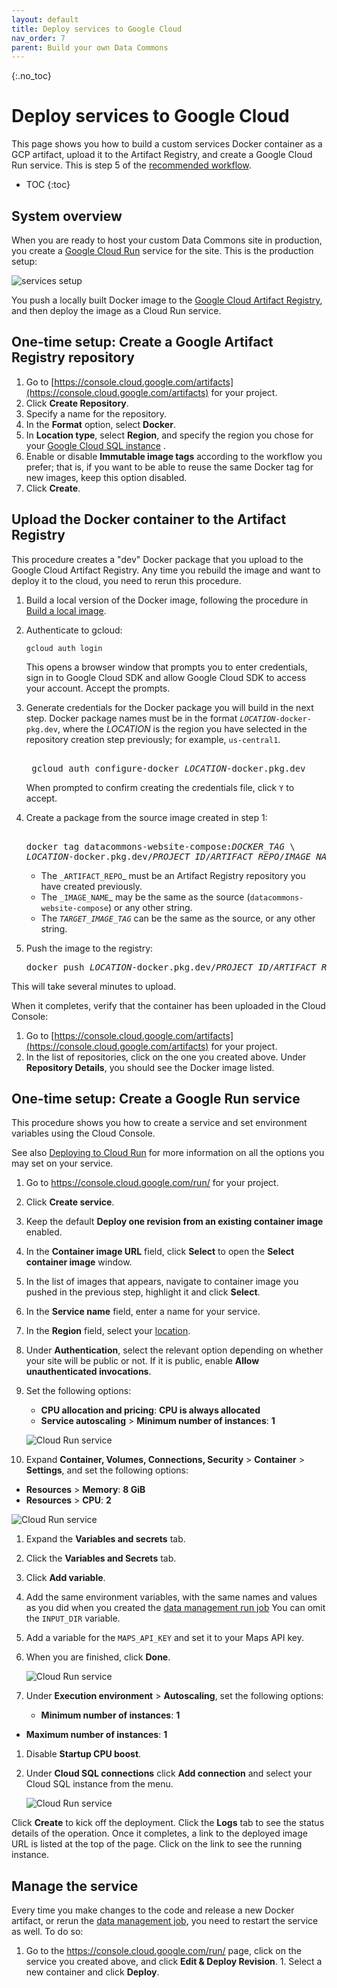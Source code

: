 ```yaml
---
layout: default
title: Deploy services to Google Cloud
nav_order: 7
parent: Build your own Data Commons
---
```


{:.no_toc}
# Deploy services to Google Cloud

This page shows you how to build a custom services Docker container as a GCP artifact, upload it to the Artifact Registry, and create a Google Cloud Run service. This is step 5 of the [recommended workflow](/custom_dc/index.html#workflow).

* TOC
{:toc}

## System overview

When you are ready to host your custom Data Commons site in production, you create a [Google Cloud Run](https://cloud.google.com/run/) service for the site. This is the production setup:

![services setup](/assets/images/custom_dc/customdc_setup4.png)

You push a locally built Docker image to the [Google Cloud Artifact Registry](https://cloud.google.com/artifact-registry), and then deploy the image as a Cloud Run service.

## One-time setup: Create a Google Artifact Registry repository

1. Go to [https://console.cloud.google.com/artifacts](https://console.cloud.google.com/artifacts) for your project.
1. Click **Create Repository**.
1. Specify a name for the repository.
1. In the **Format** option, select **Docker**.
1. In **Location type**, select **Region**, and specify the region you chose for your [Google Cloud SQL instance](/custom_dc/data_cloud.html#location) .
1. Enable or disable **Immutable image tags** according to the workflow you prefer; that is, if you want to be able to reuse the same Docker tag for new images, keep this option disabled.
1. Click **Create**.

## Upload the Docker container to the Artifact Registry

This procedure creates a "dev" Docker package that you upload to the Google Cloud Artifact Registry. Any time you rebuild the image and want to deploy it to the cloud, you need to rerun this procedure.

1. Build a local version of the Docker image, following the procedure in [Build a local image](/custom_dc/build_image.html#build-repo).
1. Authenticate to gcloud:

   ```shell
   gcloud auth login
   ```

   This opens a browser window that prompts you to enter credentials, sign in to Google Cloud SDK and allow Google Cloud SDK to access your account. Accept the prompts.

1. Generate credentials for the Docker package you will build in the next step. Docker package names must be in the format <code><var>LOCATION</var>-docker-pkg.dev</code>, where the _LOCATION_ is the region you have selected in the repository creation step previously; for example, `us-central1`.

    <pre>  
    gcloud auth configure-docker <var>LOCATION</var>-docker.pkg.dev  
   </pre>

   When prompted to confirm creating the credentials file, click `Y` to accept.

1. Create a package from the source image created in step 1:

    <pre> 
   docker tag datacommons-website-compose:<var>DOCKER_TAG</var> \  
   <var>LOCATION</var>-docker.pkg.dev/<var>PROJECT_ID</var>/<var>ARTIFACT_REPO</var>/<var>IMAGE_NAME</var>:<var>TARGET_IMAGE_TAG</var>  
   </pre>

   - The `_ARTIFACT_REPO`_ must be an Artifact Registry repository you have created previously. 
   - The `_IMAGE_NAME`_ may be the same as the source (`datacommons-website-compose`) or any other string. 
   - The _`TARGET_IMAGE_TAG`_ can be the same as the source, or any other string.

1. Push the image to the registry:

   <pre>
   docker push <var>LOCATION</var>-docker.pkg.dev/<var>PROJECT_ID</var>/<var>ARTIFACT_REPO</var>/<var>IMAGE_NAME</var>:<var>TARGET_IMAGE_TAG</var>  
   </pre>

This will take several minutes to upload.

When it completes, verify that the container has been uploaded in the Cloud Console:

1. Go to [https://console.cloud.google.com/artifacts](https://console.cloud.google.com/artifacts) for your project.
1. In the list of repositories, click on the one you created above. Under **Repository Details**, you should see the Docker image listed.

## One-time setup: Create a Google Run service

This procedure shows you how to create a service and set environment variables using the Cloud Console. 

See also [Deploying to Cloud Run](https://cloud.google.com/run/docs/deploying) for more information on all the options you may set on your service.

1. Go to https://console.cloud.google.com/run/ for your project.
1. Click **Create service**.
1. Keep the default **Deploy one revision from an existing container image** enabled.
1. In the **Container image URL** field, click **Select** to open the **Select container image** window.
1. In the list of images that appears, navigate to container image you pushed in the previous step, highlight it and click **Select**.
1. In the **Service name** field, enter a name for your service.
1. In the **Region** field, select your [location](/custom_dc/data_cloud.html#location).
1. Under **Authentication**, select the relevant option depending on whether your site will be public or not. If it is public, enable **Allow unauthenticated invocations**.
1. Set the following options:
   - **CPU allocation and pricing**: **CPU is always allocated**
   - **Service autoscaling** > **Minimum number of instances**: **1**

   ![Cloud Run service](/assets/images/custom_dc/gcp_screenshot5.png)

1. Expand **Container, Volumes, Connections, Security** > **Container** > **Settings**, and set the following options:
  -  **Resources** > **Memory**: **8 GiB**
  -  **Resources** > **CPU**: **2**

   ![Cloud Run service](/assets/images/custom_dc/gcp_screenshot6.png)

1. Expand the **Variables and secrets** tab. 
1. Click the **Variables and Secrets** tab.
1. Click **Add variable**.
1. Add the same environment variables, with the same names and values as you did when you created the [data management run job](/custom_dc/data_cloud.html#env-vars) You can omit the `INPUT_DIR` variable.
1. Add a variable for the `MAPS_API_KEY` and set it to your Maps API key.
1. When you are finished, click **Done**.

   ![Cloud Run service](/assets/images/custom_dc/gcp_screenshot7.png)

1. Under **Execution environment** > **Autoscaling**, set the following options:
   - **Minimum number of instances**: **1**
  -  **Maximum number of instances**: **1**
1. Disable **Startup CPU boost**.
1. Under **Cloud SQL connections** click **Add connection** and select your Cloud SQL instance from the menu.

   ![Cloud Run service](/assets/images/custom_dc/gcp_screenshot8.png)

Click **Create** to kick off the deployment.  Click the **Logs** tab to see the status details of the operation. Once it completes, a link to the deployed image URL is listed at the top of the page. Click on the link to see the running instance.

## Manage the service

Every time you make changes to the code and release a new Docker artifact, or rerun the [data management job](/custom_dc/data_cloud.html#run-job), you need to restart the service as well. To do so:

1. Go to the https://console.cloud.google.com/run/ page, click on the service you created above, and click **Edit & Deploy Revision**.  1. Select a new container and click **Deploy**.
